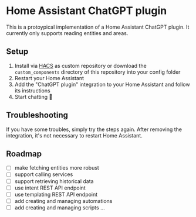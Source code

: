 # Home Assistant ChatGPT plugin

This is a protoypical implementation of a Home Assistant ChatGPT plugin. It currently only supports reading entities and areas.

## Setup

1. Install via [HACS](https://hacs.xyz) as custom repository or download the `custom_components` directory of this repository into your config folder
1. Restart your Home Assistant
1. Add the "ChatGPT plugin" integration to your Home Assistant and follow its instructions
1. Start chatting 🚀

## Troubleshooting

If you have some troubles, simply try the steps again.
After removing the integration, it's not necessary to restart Home Assistant.

## Roadmap

* [ ] make fetching entities more robust
* [ ] support calling services
* [ ] support retrieving historical data
* [ ] use intent REST API endpoint
* [ ] use templating REST API endpoint
* [ ] add creating and managing automations
* [ ] add creating and managing scripts
...
